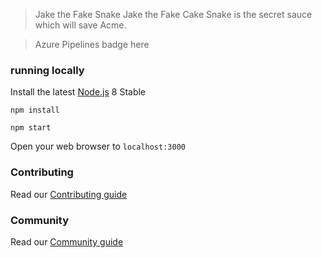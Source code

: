 
> Jake the Fake Snake
Jake the Fake Cake Snake is the secret sauce which will save Acme.

> Azure Pipelines badge here

### running locally

Install the latest [Node.js](http://nodejs.org) 8 Stable

`npm install`

`npm start`

Open your web browser to `localhost:3000`

### Contributing
Read our [Contributing guide](CONTRIBUTING.md)

### Community
Read our [Community guide](CODE_OF_CONDUCT.md)
